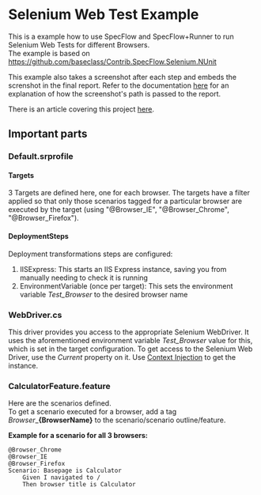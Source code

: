 # Selenium Web Test Example

This is a example how to use SpecFlow and SpecFlow+Runner to run Selenium Web Tests for different Browsers.  
The example is based on https://github.com/baseclass/Contrib.SpecFlow.Selenium.NUnit

This example also takes a screenshot after each step and embeds the screnshot in the final report. Refer to the documentation [here](http://www.specflow.org/plus/documentation/Tutorial:-Customising-Reports) for an explanation of how the screenshot's path is passed to the report.

There is an article covering this project [here](https://specflow.org/2019/targeting-multiple-browser-with-a-single-test-with-specflow-3/).

## Important parts

### Default.srprofile

#### Targets
3 Targets are defined here, one for each browser. The targets have a filter applied so that only those scenarios tagged for a particular browser are executed by the target (using "@Browser_IE", "@Browser_Chrome", "@Browser_Firefox").

#### DeploymentSteps
Deployment transformations steps are configured:
1. IISExpress: This starts an IIS Express instance, saving you from manually needing to check it is running
2. EnvironmentVariable (once per target): This sets the environment variable *Test_Browser* to the desired browser name


### WebDriver.cs
This driver provides you access to the appropriate Selenium WebDriver. It uses the aforementioned environment variable *Test_Browser* value for this, which is set in the target configuration.
To get access to the Selenium Web Driver, use the _Current_ property on it. Use [Context Injection](http://www.specflow.org/documentation/Context-Injection/) to get the instance.


### CalculatorFeature.feature
Here are the scenarios defined.  
To get a scenario executed for a browser, add a tag _Browser_\_**__{BrowserName}__** to the scenario/scenario outline/feature.  

**Example for a scenario for all 3 browsers:**
```
@Browser_Chrome
@Browser_IE
@Browser_Firefox
Scenario: Basepage is Calculator
	Given I navigated to /
	Then browser title is Calculator
```
